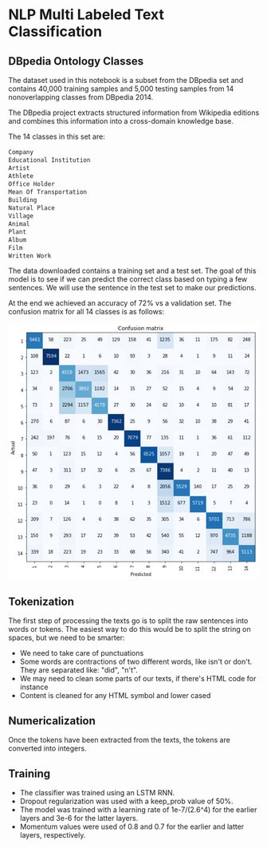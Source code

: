 # NLP Multi Labeled Text Classification
## DBpedia Ontology Classes


The dataset used in this notebook is a subset from the DBpedia set and contains 40,000 training samples and 5,000 testing samples from 14 nonoverlapping classes from DBpedia 2014.

The DBpedia project extracts structured information from Wikipedia editions and combines this information into a cross-domain knowledge base.

The 14 classes in this set are:

    Company
    Educational Institution
    Artist
    Athlete
    Office Holder
    Mean Of Transportation
    Building
    Natural Place
    Village
    Animal
    Plant
    Album
    Film
    Written Work

The data downloaded contains a training set and a test set. The goal of this model is to see if we can predict the correct class based on typing a few sentences. We will use the sentence in the test set to make our predictions.

At the end we achieved an accuracy of 72% vs a validation set.  The confusion matrix for all 14 classes is as follows:

![alt text](https://github.com/mlsmall/NLP-Multi-Labeled-Text-Classification/blob/master/cm.png)



## Tokenization

The first step of processing the texts go is to split the raw sentences into words or tokens. The easiest way to do this would be to split the string on spaces, but we need to be smarter:

- We need to take care of punctuations
- Some words are contractions of two different words, like isn't or don't. They are separated like: "did", "n't".
- We may need to clean some parts of our texts, if there's HTML code for instance
- Content is cleaned for any HTML symbol and lower cased


## Numericalization

Once the tokens have been extracted from the texts, the tokens are converted into integers.

## Training

- The classifier was trained using an LSTM RNN.
- Dropout regularization was used with a keep_prob value of 50%. 
- The model was trained with a learning rate of 1e-7/(2.6^4) for the earlier layers and 3e-6 for the latter layers.
- Momentum values were used of 0.8 and 0.7 for the earlier and latter layers, respectively.
